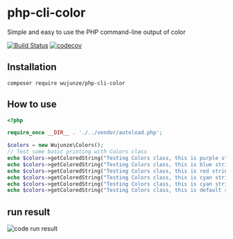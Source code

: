 # php-cli-color
Simple and easy to use the PHP command-line output of color



[![Build Status](https://travis-ci.org/wujunze/php-cli-color.svg?branch=master)](https://travis-ci.org/wujunze/php-cli-color)
[![codecov](https://codecov.io/gh/wujunze/php-cli-color/branch/master/graph/badge.svg)](https://codecov.io/gh/wujunze/php-cli-color)

## Installation

`composer require wujunze/php-cli-color`

## How to use
```php
<?php

require_once __DIR__ . './../vendor/autoload.php';

$colors = new Wujunze\Colors();
// Test some basic printing with Colors class
echo $colors->getColoredString("Testing Colors class, this is purple string on yellow background.", "purple", "yellow");
echo $colors->getColoredString("Testing Colors class, this is blue string on light gray background.", "blue", "light_gray");
echo $colors->getColoredString("Testing Colors class, this is red string on black background.", "red", "black");
echo $colors->getColoredString("Testing Colors class, this is cyan string on green background.", "cyan", "green");
echo $colors->getColoredString("Testing Colors class, this is cyan string on default background.", "cyan");
echo $colors->getColoredString("Testing Colors class, this is default string on cyan background.", null, "cyan");
```

## run result

![code run result](https://camo.githubusercontent.com/5509dd50a0f9fb194a6bc2a36153934e3d74e1d9/687474703a2f2f7777342e73696e61696d672e636e2f6c617267652f303036306c6d3754677931666470747672373062646a33306e6c3037327a6c642e6a7067)
